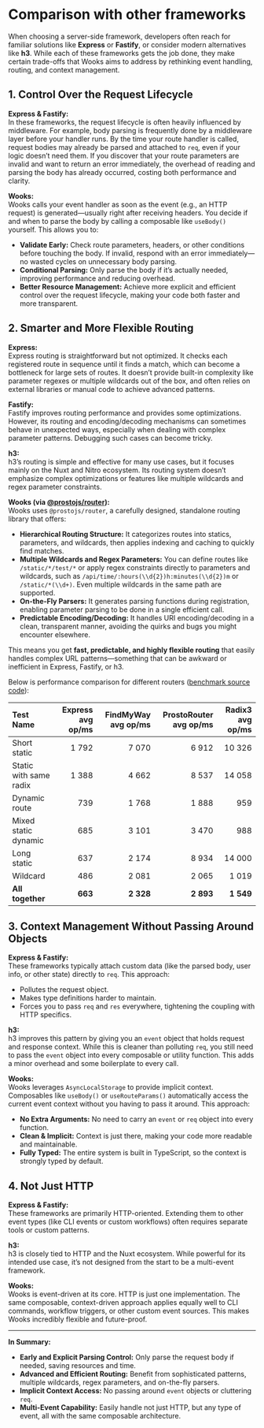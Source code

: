# Comparison with other frameworks

When choosing a server-side framework, developers often reach for familiar solutions like **Express** or **Fastify**, or consider modern alternatives like **h3**. While each of these frameworks gets the job done, they make certain trade-offs that Wooks aims to address by rethinking event handling, routing, and context management.

## 1. Control Over the Request Lifecycle

**Express & Fastify:**  
In these frameworks, the request lifecycle is often heavily influenced by middleware. For example, body parsing is frequently done by a middleware layer before your handler runs. By the time your route handler is called, request bodies may already be parsed and attached to `req`, even if your logic doesn’t need them. If you discover that your route parameters are invalid and want to return an error immediately, the overhead of reading and parsing the body has already occurred, costing both performance and clarity.

**Wooks:**  
Wooks calls your event handler as soon as the event (e.g., an HTTP request) is generated—usually right after receiving headers. You decide if and when to parse the body by calling a composable like `useBody()` yourself. This allows you to:

- **Validate Early:** Check route parameters, headers, or other conditions before touching the body. If invalid, respond with an error immediately—no wasted cycles on unnecessary body parsing.
- **Conditional Parsing:** Only parse the body if it’s actually needed, improving performance and reducing overhead.
- **Better Resource Management:** Achieve more explicit and efficient control over the request lifecycle, making your code both faster and more transparent.

## 2. Smarter and More Flexible Routing

**Express:**  
Express routing is straightforward but not optimized. It checks each registered route in sequence until it finds a match, which can become a bottleneck for large sets of routes. It doesn’t provide built-in complexity like parameter regexes or multiple wildcards out of the box, and often relies on external libraries or manual code to achieve advanced patterns.

**Fastify:**  
Fastify improves routing performance and provides some optimizations. However, its routing and encoding/decoding mechanisms can sometimes behave in unexpected ways, especially when dealing with complex parameter patterns. Debugging such cases can become tricky.

**h3:**  
h3’s routing is simple and effective for many use cases, but it focuses mainly on the Nuxt and Nitro ecosystem. Its routing system doesn’t emphasize complex optimizations or features like multiple wildcards and regex parameter constraints.

**Wooks (via [@prostojs/router](https://github.com/prostojs/router)):**  
Wooks uses `@prostojs/router`, a carefully designed, standalone routing library that offers:

- **Hierarchical Routing Structure:** It categorizes routes into statics, parameters, and wildcards, then applies indexing and caching to quickly find matches.
- **Multiple Wildcards and Regex Parameters:** You can define routes like `/static/*/test/*` or apply regex constraints directly to parameters and wildcards, such as `/api/time/:hours(\\d{2})h:minutes(\\d{2})m` or `/static/*(\\d+)`. Even multiple wildcards in the same path are supported.
- **On-the-Fly Parsers:** It generates parsing functions during registration, enabling parameter parsing to be done in a single efficient call.
- **Predictable Encoding/Decoding:** It handles URI encoding/decoding in a clean, transparent manner, avoiding the quirks and bugs you might encounter elsewhere.

This means you get **fast, predictable, and highly flexible routing** that easily handles complex URL patterns—something that can be awkward or inefficient in Express, Fastify, or h3.

Below is performance comparison for different routers ([benchmark source code](https://github.com/prostojs/router-benchmark)):

|Test Name|Express avg op/ms|FindMyWay avg op/ms|ProstoRouter avg op/ms|Radix3 avg op/ms|
|:-|-:|-:|-:|-:|
|Short static|1 792|7 070|6 912|10 326|
|Static with same radix|1 388|4 662|8 537|14 058|
|Dynamic route|739|1 768|1 888|959|
|Mixed static dynamic|685|3 101|3 470|988|
|Long static|637|2 174|8 934|14 000|
|Wildcard|486|2 081|2 065|1 019|
|**All together**|**663**|**2 328**|**2 893**|**1 549**|


## 3. Context Management Without Passing Around Objects

**Express & Fastify:**  
These frameworks typically attach custom data (like the parsed body, user info, or other state) directly to `req`. This approach:

- Pollutes the request object.
- Makes type definitions harder to maintain.
- Forces you to pass `req` and `res` everywhere, tightening the coupling with HTTP specifics.

**h3:**  
h3 improves this pattern by giving you an `event` object that holds request and response context. While this is cleaner than polluting `req`, you still need to pass the `event` object into every composable or utility function. This adds a minor overhead and some boilerplate to every call.

**Wooks:**  
Wooks leverages `AsyncLocalStorage` to provide implicit context. Composables like `useBody()` or `useRouteParams()` automatically access the current event context without you having to pass it around. This approach:

- **No Extra Arguments:** No need to carry an `event` or `req` object into every function.
- **Clean & Implicit:** Context is just there, making your code more readable and maintainable.
- **Fully Typed:** The entire system is built in TypeScript, so the context is strongly typed by default.

## 4. Not Just HTTP

**Express & Fastify:**  
These frameworks are primarily HTTP-oriented. Extending them to other event types (like CLI events or custom workflows) often requires separate tools or custom patterns.

**h3:**  
h3 is closely tied to HTTP and the Nuxt ecosystem. While powerful for its intended use case, it’s not designed from the start to be a multi-event framework.

**Wooks:**  
Wooks is event-driven at its core. HTTP is just one implementation. The same composable, context-driven approach applies equally well to CLI commands, workflow triggers, or other custom event sources. This makes Wooks incredibly flexible and future-proof.

---

**In Summary:**  
- **Early and Explicit Parsing Control:** Only parse the request body if needed, saving resources and time.
- **Advanced and Efficient Routing:** Benefit from sophisticated patterns, multiple wildcards, regex parameters, and on-the-fly parsers.
- **Implicit Context Access:** No passing around `event` objects or cluttering `req`.
- **Multi-Event Capability:** Easily handle not just HTTP, but any type of event, all with the same composable architecture.
